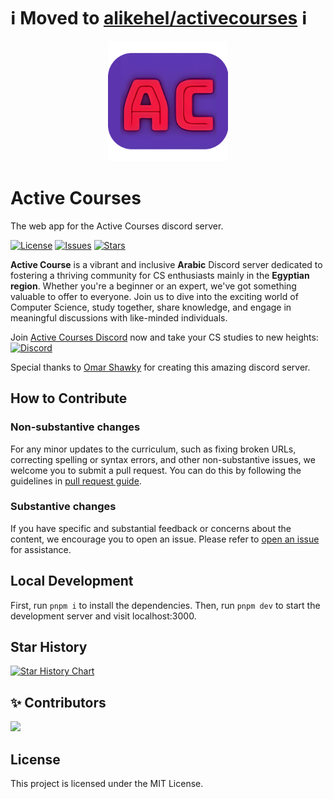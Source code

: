 # ℹ️ Moved to [alikehel/activecourses](https://github.com/alikehel/activecourses) ℹ️

<div align="center">
  <img src=./public/logo-192x192.png>
</div>

# Active Courses

The web app for the Active Courses discord server.

[![License](https://img.shields.io/github/license/alikehel/active-courses)](https://github.com/alikehel/active-courses/blob/master/LICENSE)
[![Issues](https://img.shields.io/github/issues/alikehel/active-courses)](https://github.com/alikehel/active-courses/issues)
[![Stars](https://img.shields.io/github/stars/alikehel/active-courses)](https://github.com/alikehel/active-courses)

**Active Course** is a vibrant and inclusive **Arabic** Discord server dedicated to fostering a thriving community for CS enthusiasts mainly in the **Egyptian region**. Whether you're a beginner or an expert, we've got something valuable to offer to everyone. Join us to dive into the exciting world of Computer Science, study together, share knowledge, and engage in meaningful discussions with like-minded individuals.

Join [Active Courses Discord](https://discord.gg/QrfTN2Aukx) now and take your CS studies to new heights: [![Discord](https://img.shields.io/discord/950993900720492574.svg?label=&logo=discord&logoColor=ffffff&color=7389D8&labelColor=6A7EC2)](https://discord.gg/QrfTN2Aukx)

Special thanks to [Omar Shawky](https://www.linkedin.com/in/omarshawky1/) for creating this amazing discord server.

## How to Contribute

### Non-substantive changes

For any minor updates to the curriculum, such as fixing broken URLs, correcting spelling or syntax errors, and other non-substantive issues, we welcome you to submit a pull request. You can do this by following the guidelines in [pull request guide](https://www.freecodecamp.org/news/how-to-make-your-first-pull-request-on-github-3/).

### Substantive changes

If you have specific and substantial feedback or concerns about the content, we encourage you to open an issue. Please refer to [open an issue](https://help.github.com/articles/creating-an-issue/) for assistance.

## Local Development

First, run `pnpm i` to install the dependencies.
Then, run `pnpm dev` to start the development server and visit localhost:3000.

## Star History

[![Star History Chart](https://api.star-history.com/svg?repos=alikehel/active-courses&type=Timeline)](https://star-history.com/#alikehel/active-courses&Timeline)

## ✨ Contributors

<!--  support by https://contrib.rocks -->
<a href="https://github.com/alikehel/active-courses/graphs/contributors">
  <img src="https://contrib.rocks/image?repo=alikehel/active-courses"/>
</a>

## License

This project is licensed under the MIT License.
